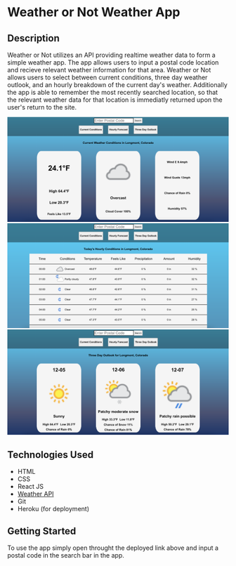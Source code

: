 # Weather or Not Weather App

## Description
Weather or Not utilizes an API providing realtime weather data to form a simple weather app. The app allows users to input a postal code location and recieve relevant weather information for that area. Weather or Not allows users to select between current conditions, three day weather outlook, and an hourly breakdown of the current day's weather. Additionally the app is able to remember the most recently searched location, so that the relevant weather data for that location is immediatly returned upon the user's return to the site.

![img](images/Current-Conditions-Screen.png)
![img](images/Hourly-Screen.png)
![img](images/Three-Day-Outlook-Screen.png)

## Technologies Used
- HTML
- CSS
- React JS
- [Weather API](https://www.weatherapi.com/)
- Git
- Heroku (for deployment)

## Getting Started
To use the app simply open throught the deployed link above and input a postal code in the search bar in the app.